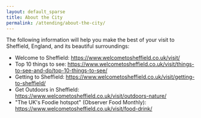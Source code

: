 ```yaml
---
layout: default_sparse
title: About the City
permalink: /attending/about-the-city/
---
```





The following information will help you make the best of your visit to Sheffield, England, and its beautiful surroundings:

- Welcome to Sheffield: <https://www.welcometosheffield.co.uk/visit/>
- Top 10 things to see: <https://www.welcometosheffield.co.uk/visit/things-to-see-and-do/top-10-things-to-see/>
- Getting to Sheffield: <https://www.welcometosheffield.co.uk/visit/getting-to-sheffield/>
- Get Outdoors in Sheffield: <https://www.welcometosheffield.co.uk/visit/outdoors-nature/>
- "The UK's Foodie hotspot" (Observer Food Monthly): <https://www.welcometosheffield.co.uk/visit/food-drink/>
